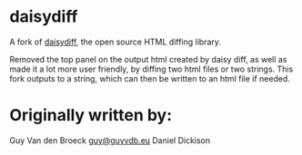 daisydiff
=========

A fork of [daisydiff](https://code.google.com/p/daisydiff/), the open source HTML diffing library.

Removed the top panel on the output html created by daisy diff, as well as made it a lot more user friendly, by diffing two html files or two strings. This fork outputs to a string, which can then be written to an html file if needed.

Originally written by:
===

Guy Van den Broeck <guy@guyvdb.eu>
Daniel Dickison
